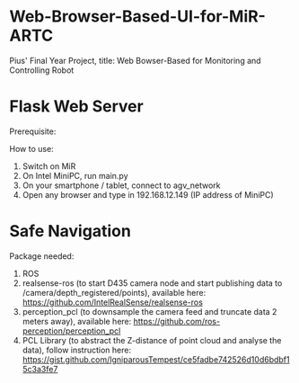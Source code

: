 # Web-Browser-Based-UI-for-MiR-ARTC
Pius' Final Year Project, title: Web Bowser-Based for Monitoring and Controlling Robot

# Flask Web Server
Prerequisite: 

How to use: 
1. Switch on MiR
2. On Intel MiniPC, run main.py
3. On your smartphone / tablet, connect to agv_network
4. Open any browser and type in 192.168.12.149 (IP address of MiniPC)

# Safe Navigation
Package needed:
1. ROS
2. realsense-ros (to start D435 camera node and start publishing data to /camera/depth_registered/points), available here: https://github.com/IntelRealSense/realsense-ros
3. perception_pcl (to downsample the camera feed and truncate data 2 meters away), available here: https://github.com/ros-perception/perception_pcl
4. PCL Library (to abstract the Z-distance of point cloud and analyse the data), follow instruction here: https://gist.github.com/IgniparousTempest/ce5fadbe742526d10d6bdbf15c3a3fe7

